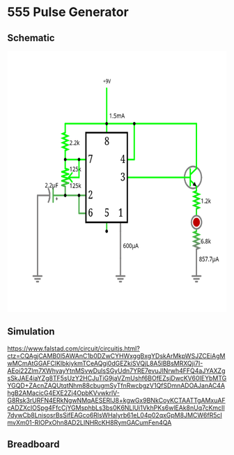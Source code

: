 # 555 Pulse Generator

## Schematic

<img src="555.png" height="600"></img>

## Simulation

https://www.falstad.com/circuit/circuitjs.html?ctz=CQAgjCAMB0l5AWAnC1b0DZwCYHWxggBxgYDskArMkpWSJZCEiAgMwMCmAtGGAFClKIbkiykmTCeAQgi0dGEZkiSVQjL8A5lBBsMRXQji7I-AEoi22Zlm7XWhyayYtnMSvwDuIsSGyUdn7YRE7evuJINrwh4FFQ4aJYAXZgsSkJAE4iaYZg8TF5sUzY2HCJuTiG9jaVZmUshf6BOfEZsjDwcKV60IEYbMTGYGQD+ZAcnZAQUtqtNhm88cbugmSyTfnRwcbgzV1QfSDmnADOAJanAC4AhgB2AMacicG4EXE2Zj4OpbKVvwkrlV-G8Rsk3rURFN4ERkNgwNMqAESERIJ8+kgwGx9BNkCoyKCTAATTgAMxuAFcADZXcIOSpg4FfcCjYGMsphbLs3bs0K6NLlUi1VkhPKs6wlEAk8nUq7cKmcIl7dywCb8LnisosrBsSifEAGco6RlsWHalyrb61eL04p02qxGpM8JMCW6fR5cImvXm01-RIOPxOhn8AD2LINHRcKH8RymGACumFen4QA

## Breadboard
